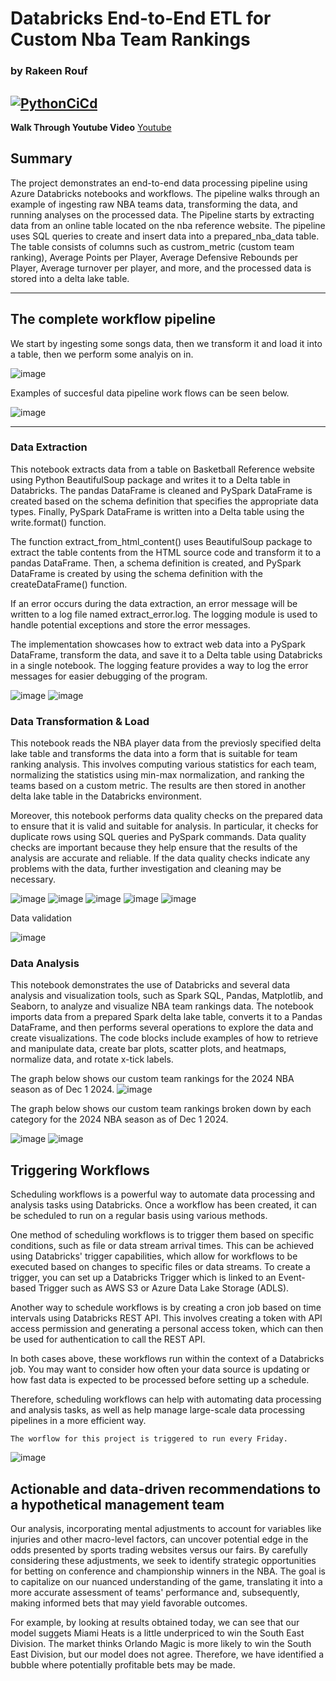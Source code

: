 # Databricks End-to-End ETL for Custom Nba Team Rankings
### by Rakeen Rouf

[![PythonCiCd](https://github.com/nogibjj/Rmr62DataBricksEtl/actions/workflows/python_ci_cd.yml/badge.svg)](https://github.com/nogibjj/Rmr62DataBricksEtl/actions/workflows/python_ci_cd.yml)
---
**Walk Through Youtube Video**
[Youtube](https://youtu.be/xF_9ttjuagc)

## **Summary**

The project demonstrates an end-to-end data processing pipeline using Azure Databricks notebooks and workflows. The pipeline walks through an example of ingesting raw NBA teams data, transforming the data, and running analyses on the processed data. The Pipeline starts by extracting data from an online table located on the nba reference website. The pipeline uses SQL queries to create and insert data into a prepared_nba_data table. The table consists of columns such as custrom_metric (custom team ranking), Average Points per Player, Average Defensive Rebounds per Player, Average turnover per player, and more, and the processed data is stored into a delta lake table. 

---

## **The complete workflow pipeline**

We start by ingesting some songs data, then we transform it and load it into a table, then we perform some analyis on in.

![image](https://github.com/nogibjj/Rmr62DataBricksEtl/assets/36940292/031d03ce-e94b-4649-85dd-bef4b6e1acaf)

Examples of succesful data pipeline work flows can be seen below.

![image](https://github.com/nogibjj/Rmr62DataBricksEtl/assets/36940292/93a48fbd-4c78-4532-a654-2cb1d50d3a00)

---

### **Data Extraction**

This notebook extracts data from a table on Basketball Reference website using Python BeautifulSoup package and writes it to a Delta table in Databricks. The pandas DataFrame is cleaned and PySpark DataFrame is created based on the schema definition that specifies the appropriate data types. Finally, PySpark DataFrame is written into a Delta table using the write.format() function.

The function extract_from_html_content() uses BeautifulSoup package to extract the table contents from the HTML source code and transform it to a pandas DataFrame. Then, a schema definition is created, and PySpark DataFrame is created by using the schema definition with the createDataFrame() function.

If an error occurs during the data extraction, an error message will be written to a log file named extract_error.log. The logging module is used to handle potential exceptions and store the error messages.

The implementation showcases how to extract web data into a PySpark DataFrame, transform the data, and save it to a Delta table using Databricks in a single notebook. The logging feature provides a way to log the error messages for easier debugging of the program.

![image](https://github.com/nogibjj/Rmr62DataBricksEtl/assets/36940292/d687f703-9820-46c5-9f50-36816b29e657)
![image](https://github.com/nogibjj/Rmr62DataBricksEtl/assets/36940292/0f6fe11e-1776-447e-bf78-19355abe2103)


### **Data Transformation & Load**

This notebook reads the NBA player data from the previosly specified delta lake table and transforms the data into a form that is suitable for team ranking analysis. This involves computing various statistics for each team, normalizing the statistics using min-max normalization, and ranking the teams based on a custom metric. The results are then stored in another delta lake table in the Databricks environment.

Moreover, this notebook performs data quality checks on the prepared data to ensure that it is valid and suitable for analysis. In particular, it checks for duplicate rows using SQL queries and PySpark commands. Data quality checks are important because they help ensure that the results of the analysis are accurate and reliable. If the data quality checks indicate any problems with the data, further investigation and cleaning may be necessary.

![image](https://github.com/nogibjj/Rmr62DataBricksEtl/assets/36940292/e661418f-1f5a-4e45-a8c4-2d3acf0004c8)
![image](https://github.com/nogibjj/Rmr62DataBricksEtl/assets/36940292/a79db1a7-1ee0-412f-b340-5f9a572da1eb)
![image](https://github.com/nogibjj/Rmr62DataBricksEtl/assets/36940292/1b5eaf17-9df9-4aa0-8c2d-5a820b930399)
![image](https://github.com/nogibjj/Rmr62DataBricksEtl/assets/36940292/75e36175-e67a-4d34-a91f-4379a3be36a9)
![image](https://github.com/nogibjj/Rmr62DataBricksEtl/assets/36940292/ad602bec-34f1-4020-ab2a-ba90ff00d930)

Data validation

![image](https://github.com/nogibjj/Rmr62DataBricksEtl/assets/36940292/0159d216-64e9-4ca9-8c2e-d82940a6b1e6)


### **Data Analysis**

This notebook demonstrates the use of Databricks and several data analysis and visualization tools, such as Spark SQL, Pandas, Matplotlib, and Seaborn, to analyze and visualize NBA team rankings data. The notebook imports data from a prepared Spark delta lake table, converts it to a Pandas DataFrame, and then performs several operations to explore the data and create visualizations. The code blocks include examples of how to retrieve and manipulate data, create bar plots, scatter plots, and heatmaps, normalize data, and rotate x-tick labels.

The graph below shows our custom team rankings for the 2024 NBA season as of Dec 1 2024.
![image](https://github.com/nogibjj/Rmr62DataBricksEtl/assets/36940292/e9970756-bffc-488e-9adc-6a3b43d3d226)


The graph below shows our custom team rankings broken down by each category for the 2024 NBA season as of Dec 1 2024.

![image](https://github.com/nogibjj/Rmr62DataBricksEtl/assets/36940292/ec080cd0-7433-4159-a046-2c460ae773b8)
![image](https://github.com/nogibjj/Rmr62DataBricksEtl/assets/36940292/7d0475cb-685d-46e7-a2ff-5ad5e378dae8)


## **Triggering Workflows**

Scheduling workflows is a powerful way to automate data processing and analysis tasks using Databricks. Once a workflow has been created, it can be scheduled to run on a regular basis using various methods.

One method of scheduling workflows is to trigger them based on specific conditions, such as file or data stream arrival times. This can be achieved using Databricks' trigger capabilities, which allow for workflows to be executed based on changes to specific files or data streams. To create a trigger, you can set up a Databricks Trigger which is linked to an Event-based Trigger such as AWS S3 or Azure Data Lake Storage (ADLS).

Another way to schedule workflows is by creating a cron job based on time intervals using Databricks REST API. This involves creating a token with API access permission and generating a personal access token, which can then be used for authentication to call the REST API.

In both cases above, these workflows run within the context of a Databricks job. You may want to consider how often your data source is updating or how fast data is expected to be processed before setting up a schedule.

Therefore, scheduling workflows can help with automating data processing and analysis tasks, as well as help manage large-scale data processing pipelines in a more efficient way.


`The worflow for this project is triggered to run every Friday.`

![image](https://github.com/nogibjj/Rmr62DataBricksEtl/assets/36940292/8c5f9487-6a76-4ff3-8d93-86ba104ef472)

## Actionable and data-driven recommendations to a hypothetical management team

Our analysis, incorporating mental adjustments to account for variables like injuries and other macro-level factors, can uncover potential edge in the odds presented by sports trading websites versus our fairs. By carefully considering these adjustments, we seek to identify strategic opportunities for betting on conference and championship winners in the NBA. The goal is to capitalize on our nuanced understanding of the game, translating it into a more accurate assessment of teams' performance and, subsequently, making informed bets that may yield favorable outcomes.

For example, by looking at results obtained today, we can see that our model suggets Miami Heats is a little underpriced to win the South East Division. The market thinks Orlando Magic is more likely to win the South East Division, but our model does not agree. Therefore, we have identified a bubble where potentially profitable bets may be made.
